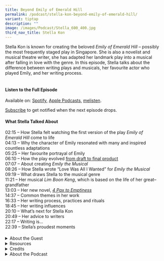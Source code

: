 ```yaml
---
title: Beyond Emily of Emerald Hill
permalink: /podcast/stella-kon-beyond-emily-of-emerald-hill/
variant: tiptap
description: ""
image: /images/Podcast/Stella_600_400.jpg
third_nav_title: Stella Kon
---
```

<p>Stella Kon is known for creating the beloved&nbsp;<em>Emily of Emerald Hill</em>&nbsp;–&nbsp;possibly
the most frequently staged play in Singapore. She is also a novelist and
musical theatre writer, she has adapted her landmark play into a musical
after falling in love with the genre. In this episode, Stella talks about
the difference between writing plays and musicals, her favourite&nbsp;actor
who played Emily, and her writing process.</p>
<h4><br><strong>Listen to the Full Episode</strong></h4>
<p>Available on: <a href="https://open.spotify.com/episode/1bLMjlPnQ5lOZNZyllUoqC" rel="noopener nofollow" target="_blank">Spotify</a>,
<a href="https://podcasts.apple.com/us/podcast/biblioasia/id1688142751" rel="noopener nofollow" target="_blank">Apple Podcasts</a>, <a href="https://www.melisten.sg/podcast/playlist/BiblioAsia%2B-2115156/Stella-Kon--Beyond-Emily-of-Emerald-Hill-2688126" rel="noopener nofollow" target="_blank">melisten</a>.</p>
<p><a href="https://open.spotify.com/show/66PYiIthr1KqQhJ82XH4DN" rel="noopener noreferrer nofollow" target="_blank"><u>Subscribe</u></a> to
get notified when the next episode drops.</p>
<p></p>
<h4><strong>What Stella Talked About</strong></h4>
<p>02:15 – How Stella felt watching the first version of the play&nbsp;<em>Emily of Emerald Hill</em>&nbsp;come
to life
<br>04:13 – Why the character of Emily resonated with many and inspired countless
adaptations
<br>05:25 – Her favourite portrayal of Emily
<br>06:10 – How the play evolved <a href="https://biblioasia.nlb.gov.sg/vol-20/issue-2/jul-sep-2024/emily-of-emerald-hill-stella-kon/" rel="noopener noreferrer" target="_blank"><u>from draft to final product</u></a>&nbsp;
<br>07:07 – About creating&nbsp;<em>Emily the Musical</em>
<br>08:26 – How Stella wrote “Love Was All I Wanted” for&nbsp;<em>Emily the Musical</em>
<br>09:19 – What draws Stella to the musical genre
<br>11:21 – Her musical&nbsp;<em>Lim Boon Keng</em>, which is based on the
life of her great–grandfather&nbsp;
<br>13:03 – Her new novel,&nbsp;<em><a href="https://eservice.nlb.gov.sg/redir/itemdetails?bid=206064640" rel="noopener noreferrer" target="_blank"><u>4 Pax to Emptiness</u></a></em>
<br>14:37 – Common themes in her work
<br>16:33 – Her writing process, practices and rituals
<br>18:45 – Her writing influences
<br>20:10 – What’s next for Stella Kon
<br>20:49 – Her advice to writers
<br>22:17 – Writing is…
<br>22:39 – Stella’s proudest moments</p>
<h4></h4>
<div data-type="detailGroup" class="isomer-accordion isomer-accordion-white">
<details class="isomer-details">
<summary>About the Guest</summary>
<div data-type="detailsContent" class="isomer-details-content">
<p>Stella Kon’s best-known work is the monodrama <em>Emily of Emerald Hill</em>,
which appeared in 1982 and has since been performed almost a thousand times
in Singapore, Malaysia and elsewhere. She has also written poems, novels
and other plays, and librettos for several musicals with composer Desmond
Moey. In 2006 she helped to found the arts charity Musical Theatre Ltd,
and was its chairperson for 14 years.</p>
</div>
</details>
<details class="isomer-details">
<summary>Resources</summary>
<div data-type="detailsContent" class="isomer-details-content">
<p>Stella Kon, <em><a href="https://eservice.nlb.gov.sg/redir/itemdetails?bid=206064640" rel="noopener noreferrer" target="_blank"><u>4 Pax to Emptiness</u></a></em> (Singapore:
Penguin Random House SEA, 2023).
<br>
<br>Stella Kon, <em><a href="https://eservice.nlb.gov.sg/redir/itemdetails?bid=5314894" rel="noopener nofollow" target="_blank">Emily of Emerald Hill: A Monodrama</a> </em>(London:
Macmillan Publishers, 1989).
<br>
</p>
<p>Eriko Ogihara-Schuck, "<a href="https://biblioasia.nlb.gov.sg/vol-20/issue-2/jul-sep-2024/emily-of-emerald-hill-stella-kon/" rel="noopener nofollow" target="_blank">From Betty of Balmoral Road to Emily of Emerald Hill: A New Look At Stella Kon’s Classic Play</a>," <em>BiblioAsia </em>20,
no. 2 (July–September 2024).</p>
</div>
</details>
<details class="isomer-details">
<summary>Credits</summary>
<div data-type="detailsContent" class="isomer-details-content">
<p>This episode of BiblioAsia+ was hosted by Jimmy Yap and produced by Soh
Gek Han. Sound engineering was done by One Dash. The background music "Di
Tanjong Katong" was composed by Osman Ahmad and performed by&nbsp;<a href="https://www.youtube.com/watch?v=uA2v7ka5TAI" rel="noopener noreferrer nofollow" target="_blank"><u>Chords Haven</u></a>.
Special thanks to Stella for coming on the show.</p>
<p></p>
</div>
</details>
<details class="isomer-details">
<summary>About the Podcast</summary>
<div data-type="detailsContent" class="isomer-details-content">
<p>BiblioAsia+ is a podcast about Singapore history by the National Library
of Singapore.</p>
</div>
</details>
</div>
<p></p>